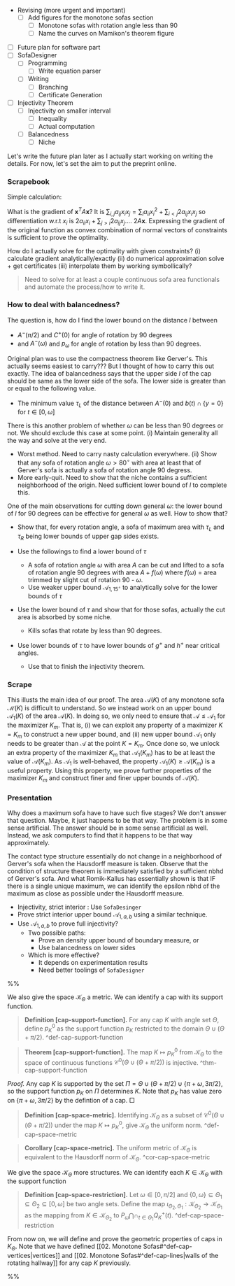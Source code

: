 - Revising (more urgent and important)
	- [ ] Add figures for the monotone sofas section
		- [ ] Monotone sofas with rotation angle less than 90
		- [ ] Name the curves on Mamikon's theorem figure
- [ ] Future plan for software part
- [ ] SofaDesigner
	- [ ] Programming
		- [ ] Write equation parser
	- [ ] Writing
		- [ ] Branching
		- [ ] Certificate Generation
- [ ] Injectivity Theorem
	- [ ] Injectivity on smaller interval
		- [ ] Inequality
		- [ ] Actual computation
	- [ ] Balancedness
		- [ ] Niche

Let's write the future plan later as I actually start working on writing the details. For now, let's set the aim to put the preprint online.

### Scrapebook

Simple calculation:

What is the gradient of $\mathbf{x}^T A \mathbf{x}$? It is $\sum_{i, j} a_{ij} x_i x_j = \sum_i a_{ii} x_i^2 + \sum_{i < j} 2a_{ij} x_i x_j$ so differentiation w.r.t $x_i$ is $2a_{ii}x_i + \sum_{j > i} 2a_{ij} x_j$.... $2A \mathbf{x}$. Expressing the gradient of the original function as convex combination of normal vectors of constraints is sufficient to prove the optimality.

How do I actually solve for the optimality with given constraints?
(i) calculate gradient analytically/exactly
(ii) do numerical approximation solve + get certificates
(iii) interpolate them by working symbollically?

> Need to solve for at least a couple continuous sofa area functionals and automate the process/how to write it.

### How to deal with balancedness?

The question is, how do I find the lower bound on the distance $l$ between 
- $A^-(\pi/2)$ and $C^+(0)$ for angle of rotation by 90 degrees
- and $A^-(\omega)$ and $p_\omega$ for angle of rotation by less than 90 degrees.

Original plan was to use the compactness theorem like Gerver's. This actually seems easiest to carry???
But I thought of how to carry this out exactly. The idea of balancedness says that the upper side $l$ of the cap should be same as the lower side of the sofa. The lower side is greater than or equal to the following value.

- The minimum value $\tau_L$ of the distance between $A^-(0)$ and $b(t)\cap \{y=0\}$ for $t \in [0, \omega]$

There is this another problem of whether $\omega$ can be less than 90 degrees or not. We should exclude this case at some point. 
(i) Maintain generality all the way and solve at the very end.
- Worst method. Need to carry nasty calculation everywhere.
(ii) Show that any sofa of rotation angle $\omega > 80^\circ$ with area at least that of Gerver's sofa is actually a sofa of rotation angle 90 degress.
- More early-quit. Need to show that the niche contains a sufficient neighborhood of the origin. Need sufficient lower bound of $l$ to complete this.

One of the main observations for cutting down general $\omega$: the lower bound of $l$ for 90 degrees can be effective for general $\omega$ as well.
How to show that? 


- Show that, for every rotation angle, a sofa of maximum area with $\tau_L$ and $\tau_R$ being lower bounds of upper gap sides exists.
- Use the followings to find a lower bound of $\tau$
	- A sofa of rotation angle $\omega$ with area $A$ can be cut and lifted to a sofa of rotation angle 90 degrees with area $A + f(\omega)$ where $f(\omega)$ = area trimmed by slight cut of rotation 90 - $\omega$.
	- Use weaker upper bound $\mathcal{A}_{1, 15^\circ}$ to analytically solve for the lower bounds of $\tau$

- Use the lower bound of $\tau$ and show that for those sofas, actually the cut area is absorbed by some niche.
	- Kills sofas that rotate by less than 90 degrees.
- Use lower bounds of $\tau$ to have lower bounds of $g^+$ and $h^+$ near critical angles.
	- Use that to finish the injectivity theorem.

### Scrape

This illusts the main idea of our proof. The area $\mathcal{A}(K)$ of any monotone sofa $\mathcal{M}(K)$ is difficult to understand. So we instead work on an upper bound $\mathcal{A}_1(K)$ of the area $\mathcal{A}(K)$. In doing so, we only need to ensure that $\mathcal{A} \leq \mathcal{A}_1$ for the maximizer $K_m$. That is, (i) we can exploit any property of a maximizer $K = K_m$ to construct a new upper bound, and (ii) new upper bound $\mathcal{A}_1$ only needs to be greater than $\mathcal{A}$ at the point $K = K_m$. Once done so, we unlock an extra property of the maximizer $K_m$ that $\mathcal{A}_1(K_m)$ has to be at least the value of $\mathcal{A}(K_m)$. As $\mathcal{A}_1$ is well-behaved, the property $\mathcal{A}_1(K) \geq \mathcal{A}(K_m)$ is a useful property. Using this property, we prove further properties of the maximizer $K_m$ and construct finer and finer upper bounds of $\mathcal{A}(K)$.

### Presentation

Why does a maximum sofa have to have such five stages?
We don't answer that question.
Maybe, it just happens to be that way. The problem is in some sense artificial. The answer should be in some sense artificial as well.
Instead, we ask computers to find that it happens to be that way approximately.

The contact type structure essentially do not change in a neighborhood of Gerver's sofa when the Hausdorff measure is taken. Observe that the condition of structure theorem is immediately satisfied by a sufficient nbhd of Gerver's sofa. And what Romik-Kallus has essentially shown is that IF there is a single unique maximum, we can identify the epsilon nbhd of the maximum as close as possible under the Hausdorff measure.

- Injectivity, strict interior : Use `SofaDesinger`
- Prove strict interior upper bound $\mathcal{A}_{1, a, b}$ using a similar technique.
- Use $\mathcal{A}_{1, a, b}$ to prove full injectivity?
	- Two possible paths:
		- Prove an density upper bound of boundary measure, or
		- Use balancedness on lower sides
	- Which is more effective? 
		- It depends on experimentation results
		- Need better toolings of `SofaDesigner`

%%

We also give the space $\mathcal{K}_\Theta$ a metric. We can identify a cap with its support function.

> __Definition [cap-support-function].__ For any cap $K$ with angle set $\Theta$, define $p_K^0$ as the support function $p_K$ restricted to the domain $\Theta \cup (\Theta + \pi/2)$. ^def-cap-support-function

> __Theorem [cap-support-function].__ The map $K \mapsto p_K^0$ from $\mathcal{K}_\Theta$ to the space of continuous functions $\mathcal{C}^0(\Theta \cup (\Theta + \pi/2))$ is injective. ^thm-cap-support-function

_Proof._ Any cap $K$ is supported by the set $\Pi = \Theta \cup (\Theta + \pi/2) \cup \{\pi + \omega, 3\pi/2\}$, so the support function $p_K$ on $\Pi$ determines $K$. Note that $p_K$ has value zero on $\{\pi + \omega, 3\pi/2\}$ by the defintion of a cap. □

> __Definition [cap-space-metric].__ Identifying $\mathcal{K}_\Theta$ as a subset of $\mathcal{C}^0(\Theta \cup (\Theta + \pi/2))$ under the map $K \mapsto p_K^0$, give $\mathcal{K}_\Theta$ the uniform norm. ^def-cap-space-metric

> __Corollary [cap-space-metric].__ The uniform metric of $\mathcal{K}_\Theta$ is equivalent to the Hausdorff norm of $\mathcal{K}_\Theta$. ^cor-cap-space-metric

We give the space $\mathcal{K}_\Theta$ more structures. We can identify each $K \in \mathcal{K}_\Theta$ with the support function 

> __Definition [cap-space-restriction].__ Let $\omega \in [0, \pi/2]$ and $\left\{ 0, \omega \right\} \subseteq \Theta_1 \subseteq \Theta_2 \subseteq [0, \omega]$ be two angle sets. Define the map $\iota_{\Theta_2, \Theta_1} : \mathcal{K}_{\Theta_2} \to \mathcal{K}_{\Theta_1}$ as the mapping from $K \in \mathcal{K}_{\Theta_2}$ to $P_\omega \bigcap \cap_{t \in \Theta_1} Q^+_{K}(t)$. ^def-cap-space-restriction

From now on, we will define and prove the geometric properties of caps in $K_\Theta$. Note that we have defined [[02. Monotone Sofas#^def-cap-vertices|vertices]] and [[02. Monotone Sofas#^def-cap-lines|walls of the rotating hallway]] for any cap $K$ previously.

%%